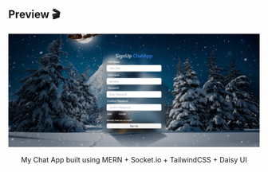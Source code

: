 <br/>

## Preview 🎬
![](https://github.com/Sai-Kumar-Kanuri/My-Chat-App/blob/main/frontend/public/Screenshot%202024-07-08%20115652.png)

<p align="center">
  My Chat App built using MERN + Socket.io + TailwindCSS + Daisy UI
</p>
